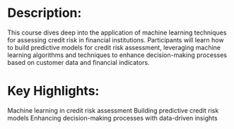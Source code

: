 # Description:

This course dives deep into the application of machine learning techniques for assessing credit risk in financial institutions. Participants will learn how to build predictive models for credit risk assessment, leveraging machine learning algorithms and techniques to enhance decision-making processes based on customer data and financial indicators.

# Key Highlights:

Machine learning in credit risk assessment
Building predictive credit risk models
Enhancing decision-making processes with data-driven insights
